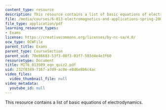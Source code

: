 ```yaml
---
content_type: resource
description: This resource contains a list of basic equations of electrodynamics.
file: /media/courses/6-013-electromagnetics-and-applications-spring-2009/232f83497167a7d9ac0ee8d6e8b6c4ac_MIT6_013S09_eqn_quiz2.pdf
file_type: application/pdf
learning_resource_types:
- Exams
license: https://creativecommons.org/licenses/by-nc-sa/4.0/
ocw_type: OCWFile
parent_title: Exams
parent_type: CourseSection
parent_uid: 70e86683-53f3-08f3-03f7-503d4e4e3f60
resourcetype: Document
title: MIT6_013S09_eqn_quiz2.pdf
uid: 232f8349-7167-a7d9-ac0e-e8d6e8b6c4ac
video_files:
  video_thumbnail_file: null
video_metadata:
  youtube_id: null
---
```

This resource contains a list of basic equations of electrodynamics.